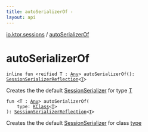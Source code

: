 ```yaml
---
title: autoSerializerOf - 
layout: api
---
```


<div class='api-docs-breadcrumbs'><a href="index.html">io.ktor.sessions</a> / <a href="./auto-serializer-of.html">autoSerializerOf</a></div>

# autoSerializerOf

<div class="overload-group" markdown="1">

<div class="signature"><code><span class="keyword">inline</span> <span class="keyword">fun </span><span class="symbol">&lt;</span><span class="keyword">reified</span>&nbsp;<span class="identifier">T</span>&nbsp;<span class="symbol">:</span>&nbsp;<a href="https://kotlinlang.org/api/latest/jvm/stdlib/kotlin/-any/index.html"><span class="identifier">Any</span></a><span class="symbol">&gt;</span> <span class="identifier">autoSerializerOf</span><span class="symbol">(</span><span class="symbol">)</span><span class="symbol">: </span><a href="-session-serializer-reflection/index.html"><span class="identifier">SessionSerializerReflection</span></a><span class="symbol">&lt;</span><a href="auto-serializer-of.html#T"><span class="identifier">T</span></a><span class="symbol">&gt;</span></code></div>

Creates the the default <a href="-session-serializer/index.html">SessionSerializer</a> for type <a href="auto-serializer-of.html#T">T</a>

</div>
<div class="overload-group" markdown="1">

<div class="signature"><code><span class="keyword">fun </span><span class="symbol">&lt;</span><span class="identifier">T</span>&nbsp;<span class="symbol">:</span>&nbsp;<a href="https://kotlinlang.org/api/latest/jvm/stdlib/kotlin/-any/index.html"><span class="identifier">Any</span></a><span class="symbol">&gt;</span> <span class="identifier">autoSerializerOf</span><span class="symbol">(</span><br/>&nbsp;&nbsp;&nbsp;&nbsp;<span class="parameterName" id="io.ktor.sessions$autoSerializerOf(kotlin.reflect.KClass((io.ktor.sessions.autoSerializerOf.T)))/type">type</span><span class="symbol">:</span>&nbsp;<a href="https://kotlinlang.org/api/latest/jvm/stdlib/kotlin.reflect/-k-class/index.html"><span class="identifier">KClass</span></a><span class="symbol">&lt;</span><a href="auto-serializer-of.html#T"><span class="identifier">T</span></a><span class="symbol">&gt;</span><br/><span class="symbol">)</span><span class="symbol">: </span><a href="-session-serializer-reflection/index.html"><span class="identifier">SessionSerializerReflection</span></a><span class="symbol">&lt;</span><a href="auto-serializer-of.html#T"><span class="identifier">T</span></a><span class="symbol">&gt;</span></code></div>

Creates the the default <a href="-session-serializer/index.html">SessionSerializer</a> for class <a href="auto-serializer-of.html#io.ktor.sessions$autoSerializerOf(kotlin.reflect.KClass((io.ktor.sessions.autoSerializerOf.T)))/type">type</a>

</div>
